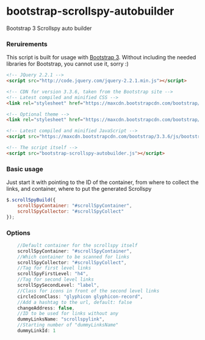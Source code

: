 # bootstrap-scrollspy-autobuilder
Bootstrap 3 Scrollspy auto builder

### Reruirements
This script is built for usage with [Bootstrap 3](http://getbootstrap.com/getting-started/#download "Bootstrap"). Without including the needed libraries for Bootstrap, you cannot use it, sorry :)

```html
<!-- JQuery 2.2.1 -->
<script src="http://code.jquery.com/jquery-2.2.1.min.js"></script>

<!-- CDN for version 3.3.6, taken from the Bootstrap site -->
<!-- Latest compiled and minified CSS -->
<link rel="stylesheet" href="https://maxcdn.bootstrapcdn.com/bootstrap/3.3.6/css/bootstrap.min.css" integrity="sha384-1q8mTJOASx8j1Au+a5WDVnPi2lkFfwwEAa8hDDdjZlpLegxhjVME1fgjWPGmkzs7" crossorigin="anonymous">

<!-- Optional theme -->
<link rel="stylesheet" href="https://maxcdn.bootstrapcdn.com/bootstrap/3.3.6/css/bootstrap-theme.min.css" integrity="sha384-fLW2N01lMqjakBkx3l/M9EahuwpSfeNvV63J5ezn3uZzapT0u7EYsXMjQV+0En5r" crossorigin="anonymous">

<!-- Latest compiled and minified JavaScript -->
<script src="https://maxcdn.bootstrapcdn.com/bootstrap/3.3.6/js/bootstrap.min.js" integrity="sha384-0mSbJDEHialfmuBBQP6A4Qrprq5OVfW37PRR3j5ELqxss1yVqOtnepnHVP9aJ7xS" crossorigin="anonymous"></script>

<!-- The script itself -->
<script src="bootstrap-scrollspy-autobuilder.js"></script>
```

### Basic usage
Just start it with pointing to the ID of the container, from where to collect the links, and container, where to put the generated Scrollspy

``` javascript
$.scrollSpyBuild({
	scrollSpyContainer: "#scrollSpyContainer",
	scrollSpyCollector: "#scrollSpyCollect"
});
```

### Options
```javascript
    //Default container for the scrollspy itself
    scrollSpyContainer: "#scrollSpyContainer",
    //Which container to be scanned for links
    scrollSpyCollector: "#scrollSpyCollect",
    //Tag for first level links
    scrollSpyFirstLevel: "h4",
    //Tag for second level links
    scrollSpySecondLevel: "label",
    //Class for icons in front of the second level links
    circleIconClass: "glyphicon glyphicon-record",
    //Add a hashtag to the url, default: false
    changeAddress: false,
    //ID to be used for links without any
    dummyLinksName: "scrollspylink",
    //Starting number of "dummyLinksName"
    dummyLinkId: 1
```


